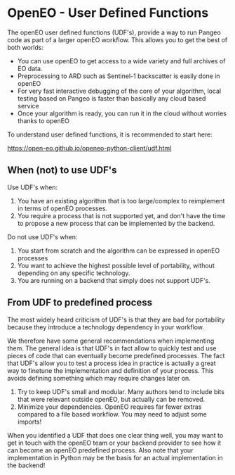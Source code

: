 # OpenEO - User Defined Functions


The openEO user defined functions (UDF's), provide a way to run Pangeo code as part of a larger openEO workflow.
This allows you to get the best of both worlds:
- You can use openEO to get access to a wide variety and full archives of EO data.
- Preprocessing to ARD such as Sentinel-1 backscatter is easily done in openEO
- For very fast interactive debugging of the core of your algorithm, local testing based on Pangeo is faster than basically any cloud based service
- Once your algorithm is ready, you can run it in the cloud without worries thanks to openEO


To understand user defined functions, it is recommended to start here:

https://open-eo.github.io/openeo-python-client/udf.html

## When (not) to use UDF's

Use UDF's when:

1. You have an existing algorithm that is too large/complex to reimplement in terms of openEO processes.
2. You require a process that is not supported yet, and don't have the time to propose a new process that can be implemented by the backend.

Do not use UDF's when:

1. You start from scratch and the algorithm can be expressed in openEO processes
2. You want to achieve the highest possible level of portability, without depending on any specific technology.
3. You are running on a backend that simply does not support UDF's.

## From UDF to predefined process

The most widely heard criticism of UDF's is that they are bad for portability because they introduce a technology dependency in your workflow.

We therefore have some general recommendations when implementing them. The general idea is that UDF's in fact allow to quickly test and use pieces of code
that can eventually become predefined processes. The fact that UDF's allow you to test a process idea in practice is actually a great
way to finetune the implementation and definition of your process. This avoids defining something which may require changes later on.

1. Try to keep UDF's small and modular. Many authors tend to include bits that were relevant outside openEO, but actually can be removed.
2. Minimize your dependencies. OpenEO requires far fewer extras compared to a file based workflow. You may need to adjust some imports!

When you identified a UDF that does one clear thing well, you may want to get in touch with the openEO team or your backend provider to see how it can
become an openEO predefined process. Also note that your implementation in Python may be the basis for an actual implementation in the backend!
